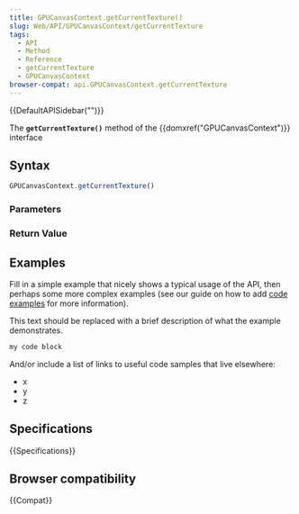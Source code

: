 ```yaml
---
title: GPUCanvasContext.getCurrentTexture()
slug: Web/API/GPUCanvasContext/getCurrentTexture
tags:
  - API
  - Method
  - Reference
  - getCurrentTexture
  - GPUCanvasContext
browser-compat: api.GPUCanvasContext.getCurrentTexture
---
```

{{DefaultAPISidebar("")}}

The **`getCurrentTexture()`** method of the {{domxref("GPUCanvasContext")}} interface 

## Syntax

```js
GPUCanvasContext.getCurrentTexture()
```

### Parameters



### Return Value



## Examples

Fill in a simple example that nicely shows a typical usage of the API, then perhaps some more complex examples (see our guide on how to add [code examples](/en-US/docs/MDN/Contribute/Structures/Code_examples) for more information).

This text should be replaced with a brief description of what the example demonstrates.

```js
my code block
```

And/or include a list of links to useful code samples that live elsewhere:

*   x
*   y
*   z

## Specifications

{{Specifications}}

## Browser compatibility

{{Compat}}


